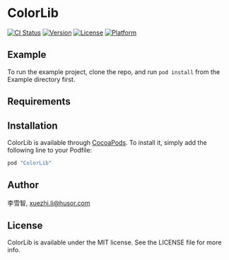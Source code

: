 # ColorLib

[![CI Status](http://img.shields.io/travis/李雪智/ColorLib.svg?style=flat)](https://travis-ci.org/李雪智/ColorLib)
[![Version](https://img.shields.io/cocoapods/v/ColorLib.svg?style=flat)](http://cocoapods.org/pods/ColorLib)
[![License](https://img.shields.io/cocoapods/l/ColorLib.svg?style=flat)](http://cocoapods.org/pods/ColorLib)
[![Platform](https://img.shields.io/cocoapods/p/ColorLib.svg?style=flat)](http://cocoapods.org/pods/ColorLib)

## Example

To run the example project, clone the repo, and run `pod install` from the Example directory first.

## Requirements

## Installation

ColorLib is available through [CocoaPods](http://cocoapods.org). To install
it, simply add the following line to your Podfile:

```ruby
pod "ColorLib"
```

## Author

李雪智, xuezhi.li@husor.com

## License

ColorLib is available under the MIT license. See the LICENSE file for more info.
